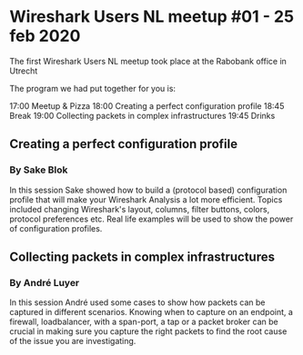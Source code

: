 # Wireshark Users NL meetup #01 - 25 feb 2020

The first Wireshark Users NL meetup took place at the Rabobank office in Utrecht

The program we had put together for you is:

17:00 Meetup & Pizza
18:00 Creating a perfect configuration profile
18:45 Break
19:00 Collecting packets in complex infrastructures
19:45 Drinks

## Creating a perfect configuration profile
### By Sake Blok

In this session Sake showed how to build a (protocol based) configuration profile that will make your Wireshark Analysis a lot more efficient. Topics included changing Wireshark's layout, columns, filter buttons, colors, protocol preferences etc. Real life examples will be used to show the power of configuration profiles.

## Collecting packets in complex infrastructures
### By André Luyer

In this session André used some cases to show how packets can be captured in different scenarios. Knowing when to capture on an endpoint, a firewall, loadbalancer, with a span-port, a tap or a packet broker can be crucial in making sure you capture the right packets to find the root cause of the issue you are investigating.
